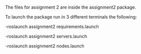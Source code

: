 The files for assignment 2 are inside the assignment2 package.

To launch the package run in 3 different terminals the following:

-roslaunch assignment2 requirements.launch

-roslaunch assignment2 servers.launch

-roslaunch assignment2 nodes.launch
